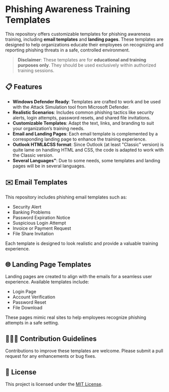 # Phishing Awareness Training Templates

This repository offers customizable templates for phishing awareness training, including **email templates** and **landing pages**. These templates are designed to help organizations educate their employees on recognizing and reporting phishing threats in a safe, controlled environment.

> **Disclaimer**: These templates are for **educational and training purposes only**. They should be used exclusively within authorized training sessions.

## 📋 Features

- **Windows Defender Ready**: Templates are crafted to work and be used with the Attack Simulation tool from Microsoft Defender.
- **Realistic Scenarios**: Includes common phishing tactics like security alerts, login attempts, password resets, and shared file invitations.
- **Customizable Templates**: Adapt the text, links, and branding to suit your organization’s training needs.
- **Email and Landing Pages**: Each email template is complemented by a corresponding landing page to enhance the training experience.
- **Outlook HTML&CSS format**: Since Outlook (at least "Classic" version) is quite lame on handling HTML and CSS, the code is adapted to work with the Classic version.
- **Several Languages"**: Due to some needs, some templates and landing pages will be in several languages.

## ✉️ Email Templates

This repository includes phishing email templates such as:
- Security Alert
- Banking Problems
- Password Expiration Notice
- Suspicious Login Attempt
- Invoice or Payment Request
- File Share Invitation

Each template is designed to look realistic and provide a valuable training experience.

## 🌐 Landing Page Templates

Landing pages are created to align with the emails for a seamless user experience. Available templates include:
- Login Page
- Account Verification
- Password Reset
- File Download

These pages mimic real sites to help employees recognize phishing attempts in a safe setting.

## 🧑‍🤝‍🧑 Contribution Guidelines

Contributions to improve these templates are welcome. Please submit a pull request for any enhancements or bug fixes.

## 📄 License

This project is licensed under the [MIT License](./LICENSE).